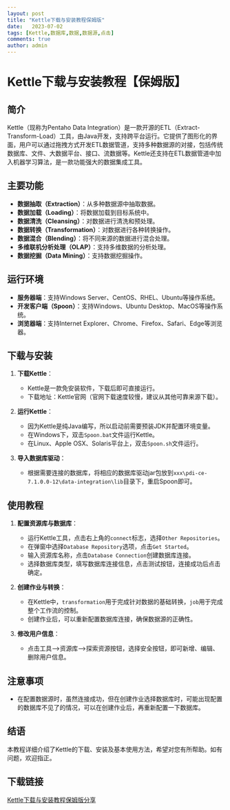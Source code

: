 ```yaml
---
layout: post
title: "Kettle下载与安装教程保姆版"
date:   2023-07-02
tags: [Kettle,数据库,数据,数据源,点击]
comments: true
author: admin
---
```

# Kettle下载与安装教程【保姆版】

## 简介
Kettle（现称为Pentaho Data Integration）是一款开源的ETL（Extract-Transform-Load）工具，由Java开发，支持跨平台运行。它提供了图形化的界面，用户可以通过拖拽方式开发ETL数据管道，支持多种数据源的对接，包括传统数据库、文件、大数据平台、接口、流数据等。Kettle还支持在ETL数据管道中加入机器学习算法，是一款功能强大的数据集成工具。

## 主要功能
- **数据抽取（Extraction）**：从多种数据源中抽取数据。
- **数据加载（Loading）**：将数据加载到目标系统中。
- **数据清洗（Cleansing）**：对数据进行清洗和预处理。
- **数据转换（Transformation）**：对数据进行各种转换操作。
- **数据混合（Blending）**：将不同来源的数据进行混合处理。
- **多维联机分析处理（OLAP）**：支持多维数据的分析处理。
- **数据挖掘（Data Mining）**：支持数据挖掘操作。

## 运行环境
- **服务器端**：支持Windows Server、CentOS、RHEL、Ubuntu等操作系统。
- **开发客户端（Spoon）**：支持Windows、Ubuntu Desktop、MacOS等操作系统。
- **浏览器端**：支持Internet Explorer、Chrome、Firefox、Safari、Edge等浏览器。

## 下载与安装
1. **下载Kettle**：
   - Kettle是一款免安装软件，下载后即可直接运行。
   - 下载地址：Kettle官网（官网下载速度较慢，建议从其他可靠来源下载）。

2. **运行Kettle**：
   - 因为Kettle是纯Java编写，所以启动前需要预装JDK并配置环境变量。
   - 在Windows下，双击`Spoon.bat`文件运行Kettle。
   - 在Linux、Apple OSX、Solaris平台上，双击`Spoon.sh`文件运行。

3. **导入数据库驱动**：
   - 根据需要连接的数据库，将相应的数据库驱动jar包放到`xxx\pdi-ce-7.1.0.0-12\data-integration\lib`目录下，重启Spoon即可。

## 使用教程
1. **配置资源库与数据库**：
   - 运行Kettle工具，点击右上角的`connect`标志，选择`Other Repositories`。
   - 在弹窗中选择`Database Repository`选项，点击`Get Started`。
   - 输入资源库名称，点击`Database Connection`创建数据库连接。
   - 选择数据库类型，填写数据库连接信息，点击测试按钮，连接成功后点击确定。

2. **创建作业与转换**：
   - 在Kettle中，`transformation`用于完成针对数据的基础转换，`job`用于完成整个工作流的控制。
   - 创建作业后，可以重新配置数据库连接，确保数据源的正确性。

3. **修改用户信息**：
   - 点击工具–>资源库–>探索资源按钮，选择安全按钮，即可新增、编辑、删除用户信息。

## 注意事项
- 在配置数据源时，虽然连接成功，但在创建作业选择数据库时，可能出现配置的数据库不见了的情况，可以在创建作业后，再重新配置一下数据库。

## 结语
本教程详细介绍了Kettle的下载、安装及基本使用方法，希望对您有所帮助。如有问题，欢迎指正。

## 下载链接

[Kettle下载与安装教程保姆版分享](https://pan.quark.cn/s/c7cb289c5c12)